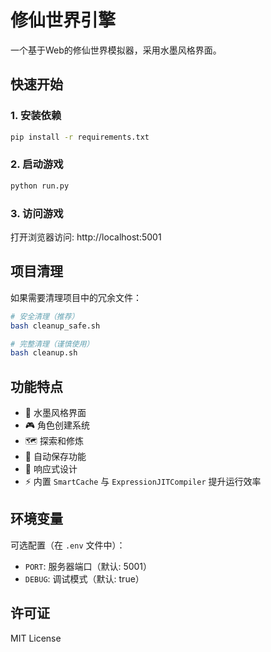 # 修仙世界引擎

一个基于Web的修仙世界模拟器，采用水墨风格界面。

## 快速开始

### 1. 安装依赖
```bash
pip install -r requirements.txt
```

### 2. 启动游戏
```bash
python run.py
```

### 3. 访问游戏
打开浏览器访问: http://localhost:5001

## 项目清理

如果需要清理项目中的冗余文件：

```bash
# 安全清理（推荐）
bash cleanup_safe.sh

# 完整清理（谨慎使用）
bash cleanup.sh
```

## 功能特点

- 🎨 水墨风格界面
- 🎮 角色创建系统
- 🗺️ 探索和修炼
- 💾 自动保存功能
- 📱 响应式设计
- ⚡ 内置 `SmartCache` 与 `ExpressionJITCompiler` 提升运行效率

## 环境变量

可选配置（在 `.env` 文件中）：
- `PORT`: 服务器端口（默认: 5001）
- `DEBUG`: 调试模式（默认: true）

## 许可证

MIT License
